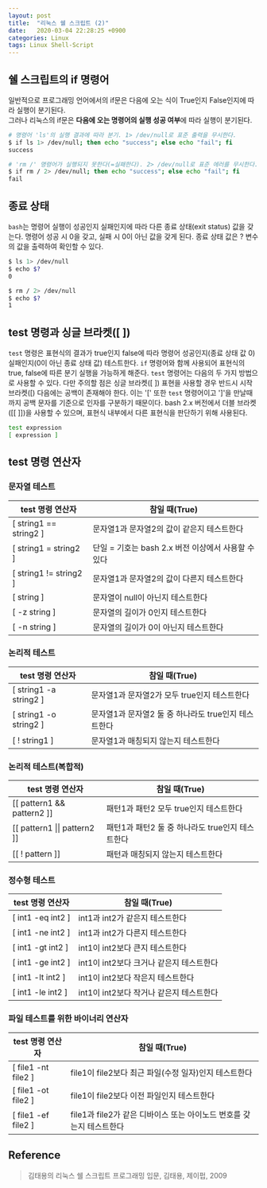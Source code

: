 ```yaml
---
layout: post
title:  "리눅스 쉘 스크립트 (2)"
date:   2020-03-04 22:28:25 +0900
categories: Linux
tags: Linux Shell-Script
---
```


## 쉘 스크립트의 if 명령어
일반적으로 프로그래밍 언어에서의 if문은 다음에 오는 식이 True인지 False인지에 따라 실행이 분기된다.<br>
그러나 리눅스의 if문은 **다음에 오는 명령어의 실행 성공 여부**에 따라 실행이 분기된다.
```bash
# 명령어 'ls'의 실행 결과에 따라 분기. 1> /dev/null로 표준 출력을 무시한다.
$ if ls 1> /dev/null; then echo "success"; else echo "fail"; fi
success
```
```bash
# 'rm /' 명령어가 실행되지 못한다(=실패한다). 2> /dev/null로 표준 에러를 무시한다.
$ if rm / 2> /dev/null; then echo "success"; else echo "fail"; fi
fail
```

## 종료 상태
`bash`는 명령어 실행이 성공인지 실패인지에 따라 다른 종료 상태(exit status) 값을 갖는다. 명령어 성공 시 0을 갖고, 
실패 시 0이 아닌 값을 갖게 된다. 종료 상태 값은 ? 변수의 값을 출력하여 확인할 수 있다.
```bash
$ ls 1> /dev/null
$ echo $?
0
```
```bash
$ rm / 2> /dev/null
$ echo $?
1
```

## test 명령과 싱글 브라켓([ ])
`test` 명령은 표현식의 결과가 true인지 false에 따라 명령어 성공인지(종료 상태 값 0) 실패인지(0이 아닌 종료 상태 값) 
테스트한다. `if` 명령어와 함께 사용되어 표현식의 true, false에 따른 분기 실행을 가능하게 해준다. `test` 명령어는 
다음의 두 가지 방법으로 사용할 수 있다. 다만 주의할 점은 싱글 브라켓([ ]) 표현을 사용할 경우 반드시 시작 브라켓([) 다음에는
공백이 존재해야 한다. 이는 '[' 또한 `test` 명령어이고 ']'을 만날때 까지 공백 문자를 기준으로 인자를 구분하기 때문이다.
bash 2.x 버전에서 더블 브라켓([[ ]])을 사용할 수 있으며, 표현식 내부에서 다른 표현식을 판단하기 위해 사용된다.
```bash
test expression
[ expression ]
```


## test 명령 연산자
### 문자열 테스트

| test 명령 연산자 | 참일 때(True) |
|-------|--------|
| [ string1 == string2 ] | 문자열1과 문자열2의 값이 같은지 테스트한다 |
| [ string1 = string2 ] | 단일 = 기호는 bash 2.x 버전 이상에서 사용할 수 있다 |
| [ string1 != string2 ] | 문자열1과 문자열2의 값이 다른지 테스트한다 |
| [ string ] | 문자열이 null이 아닌지 테스트한다 |
| [ -z string ] | 문자열의 길이가 0인지 테스트한다 |
| [ -n string ] | 문자열의 길이가 0이 아닌지 테스트한다 |

### 논리적 테스트

| test 명령 연산자 | 참일 때(True) |
|-------|--------|
| [ string1 -a string2 ] | 문자열1과 문자열2가 모두 true인지 테스트한다 |
| [ string1 -o string2 ] | 문자열1과 문자열2 둘 중 하나라도 true인지 테스트한다 |
| [ ! string1 ] | 문자열1과 매칭되지 않는지 테스트한다 |

### 논리적 테스트(복합적)

| test 명령 연산자 | 참일 때(True) |
|-------|--------|
| [[ pattern1 && pattern2 ]] | 패턴1과 패턴2 모두 true인지 테스트한다 |
| [[ pattern1 \|\| pattern2 ]] | 패턴1과 패턴2 둘 중 하나라도 true인지 테스트한다 |
| [[ ! pattern ]] | 패턴과 매칭되지 않는지 테스트한다 |

### 정수형 테스트

| test 명령 연산자 | 참일 때(True) |
|-------|--------|
| [ int1 -eq int2 ] | int1과 int2가 같은지 테스트한다 |
| [ int1 -ne int2 ] | int1과 int2가 다른지 테스트한다 |
| [ int1 -gt int2 ] | int1이 int2보다 큰지 테스트한다 |
| [ int1 -ge int2 ] | int1이 int2보다 크거나 같은지 테스트한다 |
| [ int1 -lt int2 ] | int1이 int2보다 작은지 테스트한다 |
| [ int1 -le int2 ] | int1이 int2보다 작거나 같은지 테스트한다 |

### 파일 테스트를 위한 바이너리 연산자

| test 명령 연산자 | 참일 때(True) |
|-------|--------|
| [ file1 -nt file2 ] | file1이 file2보다 최근 파일(수정 일자)인지 테스트한다 |
| [ file1 -ot file2 ] | file1이 file2보다 이전 파일인지 테스트한다 |
| [ file1 -ef file2 ] | file1과 file2가 같은 디바이스 또는 아이노드 번호를 갖는지 테스트한다 |

## Reference
> 김태용의 리눅스 쉘 스크립트 프로그래밍 입문, 김태용, 제이펍, 2009 